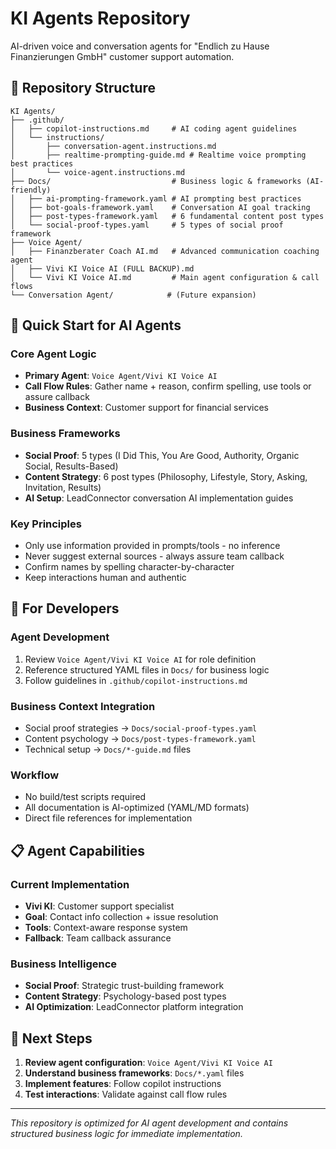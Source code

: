 # KI Agents Repository

AI-driven voice and conversation agents for "Endlich zu Hause Finanzierungen GmbH" customer support automation.

## 📁 Repository Structure

```
KI Agents/
├── .github/
│   ├── copilot-instructions.md     # AI coding agent guidelines
│   └── instructions/
│       ├── conversation-agent.instructions.md
│       ├── realtime-prompting-guide.md # Realtime voice prompting best practices
│       └── voice-agent.instructions.md
├── Docs/                           # Business logic & frameworks (AI-friendly)
│   ├── ai-prompting-framework.yaml # AI prompting best practices
│   ├── bot-goals-framework.yaml    # Conversation AI goal tracking
│   ├── post-types-framework.yaml   # 6 fundamental content post types
│   └── social-proof-types.yaml     # 5 types of social proof framework
├── Voice Agent/
│   ├── Finanzberater Coach AI.md   # Advanced communication coaching agent
│   ├── Vivi KI Voice AI (FULL BACKUP).md
│   └── Vivi KI Voice AI.md         # Main agent configuration & call flows
└── Conversation Agent/            # (Future expansion)
```

## 🎯 Quick Start for AI Agents

### Core Agent Logic
- **Primary Agent**: `Voice Agent/Vivi KI Voice AI`
- **Call Flow Rules**: Gather name + reason, confirm spelling, use tools or assure callback
- **Business Context**: Customer support for financial services

### Business Frameworks
- **Social Proof**: 5 types (I Did This, You Are Good, Authority, Organic Social, Results-Based)
- **Content Strategy**: 6 post types (Philosophy, Lifestyle, Story, Asking, Invitation, Results)
- **AI Setup**: LeadConnector conversation AI implementation guides

### Key Principles
- Only use information provided in prompts/tools - no inference
- Never suggest external sources - always assure team callback
- Confirm names by spelling character-by-character
- Keep interactions human and authentic

## 🔧 For Developers

### Agent Development
1. Review `Voice Agent/Vivi KI Voice AI` for role definition
2. Reference structured YAML files in `Docs/` for business logic
3. Follow guidelines in `.github/copilot-instructions.md`

### Business Context Integration
- Social proof strategies → `Docs/social-proof-types.yaml`
- Content psychology → `Docs/post-types-framework.yaml`
- Technical setup → `Docs/*-guide.md` files

### Workflow
- No build/test scripts required
- All documentation is AI-optimized (YAML/MD formats)
- Direct file references for implementation

## 📋 Agent Capabilities

### Current Implementation
- **Vivi KI**: Customer support specialist
- **Goal**: Contact info collection + issue resolution
- **Tools**: Context-aware response system
- **Fallback**: Team callback assurance

### Business Intelligence
- **Social Proof**: Strategic trust-building framework
- **Content Strategy**: Psychology-based post types
- **AI Optimization**: LeadConnector platform integration

## 🚀 Next Steps

1. **Review agent configuration**: `Voice Agent/Vivi KI Voice AI`
2. **Understand business frameworks**: `Docs/*.yaml` files  
3. **Implement features**: Follow copilot instructions
4. **Test interactions**: Validate against call flow rules

---
*This repository is optimized for AI agent development and contains structured business logic for immediate implementation.*